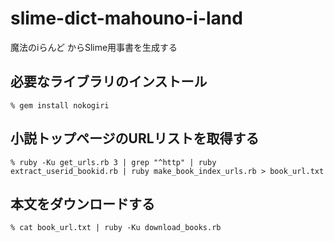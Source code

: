 slime-dict-mahouno-i-land
=========================
魔法のiらんど からSlime用事書を生成する

## 必要なライブラリのインストール

    % gem install nokogiri


## 小説トップページのURLリストを取得する

    % ruby -Ku get_urls.rb 3 | grep "^http" | ruby extract_userid_bookid.rb | ruby make_book_index_urls.rb > book_url.txt


## 本文をダウンロードする

    % cat book_url.txt | ruby -Ku download_books.rb

